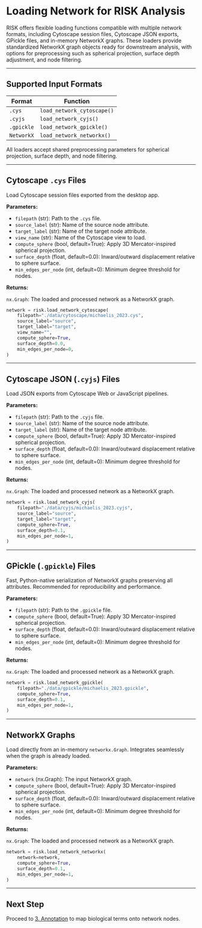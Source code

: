 # Loading Network for RISK Analysis

RISK offers flexible loading functions compatible with multiple network formats, including Cytoscape session files, Cytoscape JSON exports, GPickle files, and in-memory NetworkX graphs. These loaders provide standardized NetworkX graph objects ready for downstream analysis, with options for preprocessing such as spherical projection, surface depth adjustment, and node filtering.

---

## Supported Input Formats

| Format     | Function                   |
| ---------- | -------------------------- |
| `.cys`     | `load_network_cytoscape()` |
| `.cyjs`    | `load_network_cyjs()`      |
| `.gpickle` | `load_network_gpickle()`   |
| `NetworkX` | `load_network_networkx()`  |

All loaders accept shared preprocessing parameters for spherical projection, surface depth, and node filtering.

---

## Cytoscape `.cys` Files

Load Cytoscape session files exported from the desktop app.

**Parameters:**

- `filepath` (str): Path to the `.cys` file.
- `source_label` (str): Name of the source node attribute.
- `target_label` (str): Name of the target node attribute.
- `view_name` (str): Name of the Cytoscape view to load.
- `compute_sphere` (bool, default=True): Apply 3D Mercator-inspired spherical projection.
- `surface_depth` (float, default=0.0): Inward/outward displacement relative to sphere surface.
- `min_edges_per_node` (int, default=0): Minimum degree threshold for nodes.

**Returns:**

`nx.Graph`: The loaded and processed network as a NetworkX graph.

```python
network = risk.load_network_cytoscape(
    filepath="./data/cytoscape/michaelis_2023.cys",
    source_label="source",
    target_label="target",
    view_name="",
    compute_sphere=True,
    surface_depth=0.0,
    min_edges_per_node=0,
)
```

---

## Cytoscape JSON (`.cyjs`) Files

Load JSON exports from Cytoscape Web or JavaScript pipelines.

**Parameters:**

- `filepath` (str): Path to the `.cyjs` file.
- `source_label` (str): Name of the source node attribute.
- `target_label` (str): Name of the target node attribute.
- `compute_sphere` (bool, default=True): Apply 3D Mercator-inspired spherical projection.
- `surface_depth` (float, default=0.0): Inward/outward displacement relative to sphere surface.
- `min_edges_per_node` (int, default=0): Minimum degree threshold for nodes.

**Returns:**

`nx.Graph`: The loaded and processed network as a NetworkX graph.

```python
network = risk.load_network_cyjs(
    filepath="./data/cyjs/michaelis_2023.cyjs",
    source_label="source",
    target_label="target",
    compute_sphere=True,
    surface_depth=0.1,
    min_edges_per_node=1,
)
```

---

## GPickle (`.gpickle`) Files

Fast, Python-native serialization of NetworkX graphs preserving all attributes. Recommended for reproducibility and performance.

**Parameters:**

- `filepath` (str): Path to the `.gpickle` file.
- `compute_sphere` (bool, default=True): Apply 3D Mercator-inspired spherical projection.
- `surface_depth` (float, default=0.0): Inward/outward displacement relative to sphere surface.
- `min_edges_per_node` (int, default=0): Minimum degree threshold for nodes.

**Returns:**

`nx.Graph`: The loaded and processed network as a NetworkX graph.

```python
network = risk.load_network_gpickle(
    filepath="./data/gpickle/michaelis_2023.gpickle",
    compute_sphere=True,
    surface_depth=0.1,
    min_edges_per_node=1,
)
```

---

## NetworkX Graphs

Load directly from an in-memory `networkx.Graph`. Integrates seamlessly when the graph is already loaded.

**Parameters:**

- `network` (nx.Graph): The input NetworkX graph.
- `compute_sphere` (bool, default=True): Apply 3D Mercator-inspired spherical projection.
- `surface_depth` (float, default=0.0): Inward/outward displacement relative to sphere surface.
- `min_edges_per_node` (int, default=0): Minimum degree threshold for nodes.

**Returns:**

`nx.Graph`: The loaded and processed network as a NetworkX graph.

```python
network = risk.load_network_networkx(
    network=network,
    compute_sphere=True,
    surface_depth=0.1,
    min_edges_per_node=1,
)
```

---

## Next Step

Proceed to [3. Annotation](./3_annotation.md) to map biological terms onto network nodes.
